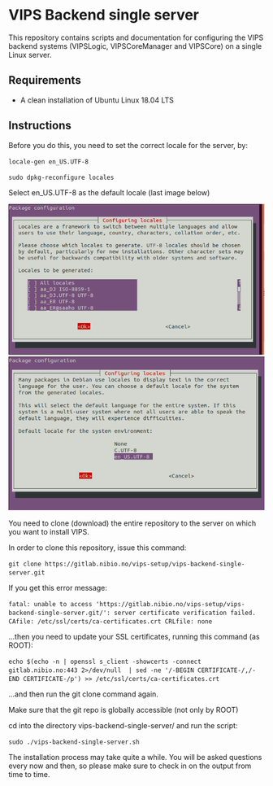 # VIPS Backend single server

This repository contains scripts and documentation for configuring the VIPS backend systems (VIPSLogic, VIPSCoreManager and VIPSCore) on a single Linux server.

## Requirements
- A clean installation of Ubuntu Linux 18.04 LTS

## Instructions

Before you do this, you need to set the correct locale for the server, by:

`locale-gen en_US.UTF-8`

`sudo dpkg-reconfigure locales`

Select en_US.UTF-8 as the default locale (last image below)

![Click OK here, nothing to do](/images/dpkg-reconfigure_1.png)
![Select en_US.UTF-8 as the default locale](/images/dpkg-reconfigure_2.png)

You need to clone (download) the entire repository to the server on which you want to install VIPS.

In order to clone this repository, issue this command:

`git clone https://gitlab.nibio.no/vips-setup/vips-backend-single-server.git`

If you get this error message:

`fatal: unable to access 'https://gitlab.nibio.no/vips-setup/vips-backend-single-server.git/': server certificate verification failed. CAfile: /etc/ssl/certs/ca-certificates.crt CRLfile: none`

...then you need to update your SSL certificates, running this command (as ROOT):

`echo $(echo -n | openssl s_client -showcerts -connect gitlab.nibio.no:443 2>/dev/null  | sed -ne '/-BEGIN CERTIFICATE-/,/-END CERTIFICATE-/p') >> /etc/ssl/certs/ca-certificates.crt`

...and then run the git clone command again. 

Make sure that the git repo is globally accessible (not only by ROOT)

cd into the directory vips-backend-single-server/ and run the script:

`sudo ./vips-backend-single-server.sh`

The installation process may take quite a while. You will be asked questions every now and then, so please make sure to check in on the output from time to time.
